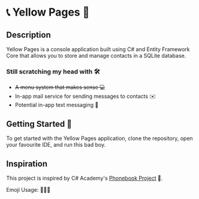 ﻿# 📞 Yellow Pages 📖

## Description
Yellow Pages is a console application built using C# and Entity Framework Core that allows you to store and manage contacts in a SQLite database. 
### Still scratching my head with 🛠️
- ~~A menu system that makes sense 💻~~
- In-app mail service for sending messages to contacts ✉️
- Potential in-app text messaging 📱

## Getting Started 🔽
To get started with the Yellow Pages application, clone the repository, open your favourite IDE, and run this bad boy.

## Inspiration
This project is inspired by C# Academy's [Phonebook Project](https://www.thecsharpacademy.com/project/16/phonebook) 🔗.

  Emoji Usage: 💯🔥🔥